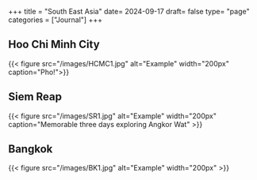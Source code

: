 +++
title = "South East Asia"
date= 2024-09-17
draft= false
type= "page"
categories = ["Journal"]
+++

## **Hoo Chi Minh City**

{{< figure src="/images/HCMC1.jpg" alt="Example" width="200px" caption="Pho!">}}

## **Siem Reap**
{{< figure src="/images/SR1.jpg" alt="Example" width="200px" caption="Memorable three days exploring Angkor Wat" >}}


## **Bangkok**
{{< figure src="/images/BK1.jpg" alt="Example" width="200px" >}}